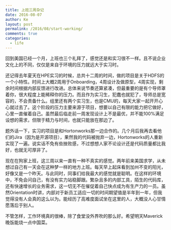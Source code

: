 ```yaml
---
title: 上班三周杂记
date: 2016-08-07
author: Ke
layout: post
permalink: /2016/08/start-working/
comments: true
categories:
  - life
---
```


回到美国已经一个月，上班也三个礼拜了，感觉还是和实习很不一样。且不说企业文化上的不同，仅仅是来自于环境的压力就远大于实习时。  

还记得去年夏天在HPE实习的时候，总共十二周的时间，做的项目是关于HDFS的一个小特性。时间上大概2周用于Onboarding，4周设计及做原型，4周实现，剩余时间根据内部反馈进行改进。总体来说节奏还算紧凑，但最重要的是有个导师罩着你，很大程度上能稀释你的压力。而且作为实习生，犯蠢也就犯了，导师总是宽容的，不会责备什么。组里还有两个实习生，也是CMU的，每天大家一起开开心心就过去了。这个阶段的压力主要来源于项目，想要以自己有限的能力把它做好，心里一直催着自己。虽然最后临走前一周发现设计上不是最优，并不能100%满足设想的需求，但限于精力与时间，也就只能放在那边了。

<!--more-->  
题外话一下，实习的项目是和Hortonworks那一边合作的。几个月后我再去看他们的Jira（因为是开源项目），果然我的代码被抛弃一边，Hortonworks的人重新实现了一遍。说实话不免有些挫败感，不过想想人家不论设计还是代码质量都比我好，也就无可厚非了。

现在在狗家上班，这三周以来一直有一种不真实的感觉。两年前来美国求学，从未想过自己有一天会在这种梦一样的地方上班。每天早上起床看到加州不变的阳光，好像又是一个昨天。与此同时，同事们给我最大的感觉就是聪明。在这样的环境中，不免会问自己，有没有实力站稳脚跟。繁杂且多的内部工具，陌生的代码库，还有快速增长的业务需求，这一切无不在催促着自己快点成为有生产力的一员。虽然Orientation时讲，内部对于新员工适应一切的时间期望值是半年到一年，但我觉得没有人会真的这么以为。能经历了高难度面试坐在这里的人，大概没人心甘情愿落后于别人。

不管怎样，工作环境真的很棒，除了食堂没外界吹的那么好。希望明天Maverick晚饭能烧一点中国菜。